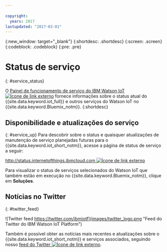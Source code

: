 ```yaml
---

copyright:
  years: 2017
lastupdated: "2017-03-01"
---
```


{:new_window: target="_blank"}
{:shortdesc: .shortdesc}
{:screen: .screen}
{:codeblock: .codeblock}
{:pre: .pre}

# Status de serviço
{: #service_status}

O [Painel de funcionamento de serviço do IBM Watson IoT ![Ícone de link externo](../../icons/launch-glyph.svg "Ícone de link externo")](https://status.internetofthings.ibmcloud.com) fornece informações sobre o status atual do {{site.data.keyword.iot_full}} e outros serviços do Watson IoT no {{site.data.keyword.Bluemix_notm}}.
{:shortdesc}

## Disponibilidade e atualizações do serviço
{: #service_up}
Para descobrir sobre o status e quaisquer atualizações de manutenção de serviço planejadas futuras para o {{site.data.keyword.iot_short_notm}}, acesse a página de status de serviço a seguir:

[http://status.internetofthings.ibmcloud.com ![Ícone de link externo](../../icons/launch-glyph.svg "Ícone de link externo")](http://status.internetofthings.ibmcloud.com)

Para visualizar o status de serviços selecionados do Watson IoT que também estão em execução no {{site.data.keyword.Bluemix_notm}}, clique em **Soluções**.

## Notícias no Twitter
{: #twitter_feed}

![Twitter feed https://twitter.com/ibmiotf](images/twitter_logo.png "Feed do Twitter do IBM Watson IoT Platform")

Também é possível obter as notícias mais recentes e atualizações sobre o {{site.data.keyword.iot_short_notm}} e serviços associados, seguindo nosso [feed do Twitter ![Ícone de link externo](../../icons/launch-glyph.svg "Ícone de link externo")](https://twitter.com/ibmiotf).
